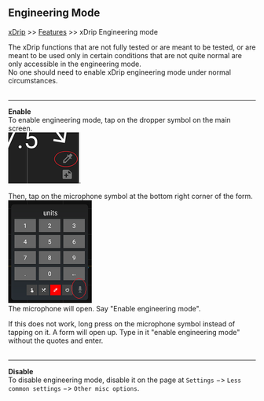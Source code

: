 ## Engineering Mode
[xDrip](../README.md) >> [Features](./Features_page.md) >> xDrip Engineering mode  
  
The xDrip functions that are not fully tested or are meant to be tested, or are meant to be used only in certain conditions that are not quite normal are only accessible in the engineering mode.  
No one should need to enable xDrip engineering mode under normal circumstances.  
<br/>  
  
---  
  
**Enable**  
To enable engineering mode, tap on the dropper symbol on the main screen.  
![](./images/syringe-symbol.png).  

Then, tap on the microphone symbol at the bottom right corner of the form.  
![](./images/treatment-menu.png)  
The microphone will open.  Say "Enable engineering mode".  

If this does not work, long press on the microphone symbol instead of tapping on it.  A form will open up.  Type in it "enable engineering mode" without the quotes and enter.  
<br/>  
  
---  
  
**Disable**  
To disable engineering mode, disable it on the page at `Settings` &#8722;> `Less common settings` &#8722;> `Other misc options`.  
  
